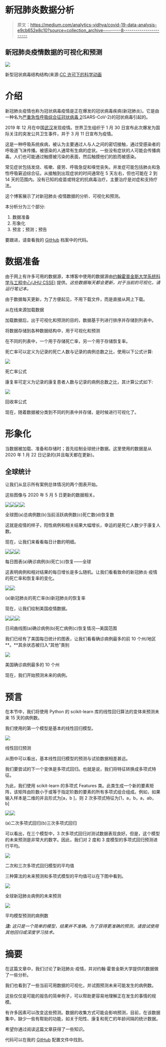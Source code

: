 # 新冠肺炎数据分析

> 原文：<https://medium.com/analytics-vidhya/covid-19-data-analysis-e9cb652e8c10?source=collection_archive---------8----------------------->

## 新冠肺炎疫情数据的可视化和预测

![](img/231b2ad95293fba870ba74321482a749.png)

新型冠状病毒结构结构(来源:[CC 许可下的科学动画](https://www.scientificanimations.com/wiki-images/)

# 介绍

新冠肺炎疫情也称为冠状病毒疫情是正在爆发的冠状病毒疾病(新冠肺炎)。它是由一种名为[严重急性呼吸综合征冠状病毒 2](https://en.wikipedia.org/wiki/Severe_acute_respiratory_syndrome_coronavirus_2)(SARS-CoV-2)的冠状病毒引起的。

2019 年 12 月在中国[武汉](https://en.wikipedia.org/wiki/Wuhan)发现疫情。世界卫生组织于 1 月 30 日宣布此次爆发为国际关注的突发公共卫生事件，并于 3 月 11 日宣布为疫情。

这是一种呼吸系统疾病，被认为主要通过人与人之间的密切接触，通过受感染者的呼吸道飞沫传播。被感染的人通常有生病的症状。一些没有症状的人可能会传播病毒。人们也可能通过触摸被污染的表面，然后触摸他们的脸而被感染。

常见症状包括发烧、咳嗽、疲劳、呼吸急促和嗅觉丧失。并发症可能包括肺炎和急性呼吸窘迫综合征。从接触到出现症状的时间通常在 5 天左右，但也可能在 2 到 14 天的范围内。没有已知的疫苗或特定的抗病毒治疗。主要治疗是对症和支持疗法。

这个博客展示了对新冠肺炎·疫情数据的分析、可视化和预测。

本分析分为三个部分:

1.  数据准备
2.  形象化
3.  预言；预测；预告

要跟进，请查看我的 [GitHub](https://github.com/chaitanyakasaraneni/covid19_analysis) 档案中的代码。

# 数据准备

由于网上有许多可用的数据源，本博客中使用的数据源由[约翰霍普金斯大学系统科学与工程中心(JHU CSSE)](https://github.com/CSSEGISandData/COVID-19) 提供。*这些数据每天都会更新，对于当前的可视化，请运行笔记本。*

由于数据每天更新，为了方便起见，不用下载文件，而是直接从网上下载。

从在线来源加载数据

加载数据后，出于可视化和预测的目的，数据基于列进行排序并存储到列表中。

将数据存储到各种数据结构中，用于可视化和预测

在不同的列表中，一个用于存储死亡率，另一个用于存储恢复率。

死亡率可以定义为记录的死亡人数与记录的病例总数之比，使用以下公式计算:

![](img/ce4cdc7d7519832301ac8d5ee6a48a12.png)

死亡率公式

康复率可定义为记录的康复患者人数与记录的病例总数之比，其计算公式如下:

![](img/d8b220a1fb9abe52151f909a6cfa5732.png)

回收率公式

现在，随着数据被分类到不同的列表中并存储，是时候进行可视化了。

# 形象化

当数据被加载、准备和存储时；首先绘制全球统计数据。这里使用的数据是从 2020 年 1 月 22 日记录的(并且每天都在更新)。

## 全球统计

让我们从显示所有案例总体情况的两个图表开始。

这些图像与 2020 年 5 月 5 日更新的数据相关。

![](img/b8ecb182577de65b818ed548cab4ca6c.png)![](img/ae27e113f54a1bb27d4b9396af4e9654.png)![](img/76f484d300ce0cc92f6cb0ef03683994.png)![](img/be3e8b90de457f76f01e0c30f9b9a0d4.png)

全球图(a)总病例数(b)当前活跃病例数(c)死亡数(d)恢复数

这就是疫情的样子，阳性病例和相关结果大幅增长，幸运的是死亡人数少于康复人数。

现在，让我们来看看每日计数的明细。

![](img/40834cfb93a0f512c919090d503fd230.png)![](img/73180440eb0a5b8da6374c563aeaa0b0.png)![](img/0b54544981a0ee6c2feb40344e50852e.png)

每日图表(a)确诊病例(b)死亡(c)恢复——全球

这表明病例和相对结果的每日增长是多么随机。让我们看看致命的新冠肺炎·疫情的死亡率和恢复率的变化。

![](img/c383dad5238f80409dbe82364db45c0e.png)![](img/ee5b4965caa48a116be7f459c0393265.png)

(a)新冠肺炎的死亡率(b)新冠肺炎的恢复率

现在，让我们绘制美国疫情数据。

![](img/5ec4f461b12086234c580ede5bff3024.png)![](img/2ee93e6e5e269c97bd7f6639139c7ac2.png)![](img/99946eaa3c24225e4e4ffd1f7e0d7664.png)

日间曲线图(a)确诊病例(b)死亡病例(c)恢复情况—美国范围

我们已经有了美国每日统计的图表，让我们看看确诊病例最多的前 10 个州/地区**。**其余状态被归入“其他”类别

![](img/da7282a75f910dc7a7f6f5fd7449c95e.png)

美国确诊病例最多的 10 个州

现在，我们开始预测未来的病例。

# 预言

在本节中，我们将使用 Python 的 scikit-learn 库的线性回归算法的变体来预测未来 15 天的病例数。

我们使用的第一个模型是基本的线性回归模型。

![](img/caf97b3ada8a6be36d9dd4353809e3f3.png)

线性回归预测

从图中可以看出，基本线性回归模型的预测与试验数据相差甚远。

我们要尝试的下一个变体是多项式回归。也就是说，我们将特征转换成多项式特征。

为此，我们使用 scikit-learn 的多项式 Features 类。此类生成一个新的要素矩阵，该矩阵由阶数小于或等于指定阶数的要素的所有多项式组合组成。例如，如果输入样本是二维的并且形式为[a，b ]，则 2 次多项式特征为[1，a，b，a，ab，b]

![](img/36674300c83b113300d7deeabbb4a0f4.png)![](img/d55ba741f3af2d5367260bfa40aaf82f.png)

(a)二次多项式回归(b)三次多项式回归

可以看出，在三个模型中，3 次多项式回归对测试数据表现良好。但是，这个模型的未来预测是非常大的数字。因此，我们对 2 度和 3 度模型的多项式回归预测进行平均。

![](img/90fa238adbeba302f4fa84cbf94fc734.png)

二次和三次多项式回归模型的平均值

三种算法的未来预测和多项式模型的平均值可以在下图中看到。

![](img/410525c5d6f28db767936c5c8c621817.png)

全球新冠肺炎病例的未来预测

![](img/a8a76c6fa8839abee141cf5ef559d7b4.png)

平均模型预测的病例数

***注:*** *这只是一个简单的模型，结果并不准确。为了获得更准确的预测，请尝试使用其他回归或深度学习技术。*

# 摘要

在这篇文章中，我们讨论了新冠肺炎·疫情，并对约翰·霍普金斯大学提供的数据做了一些分析。

我们也看到了一些当前可用数据的可视化，并试图预测未来可能发生的病例数。

这些仅仅是可能的报告的简单例子，可以帮助更容易地理解正在发生的事情的规模。

有许多因素可以改变这些预测。数据的收集方式可能会影响预测，目前，在该数据集中，缺少一些有帮助的功能，如关于阳性、康复和死亡的年龄间隔的统计数据。

希望你通过阅读这篇文章获得了一些知识。

代码可以在我的 [GitHub](https://github.com/chaitanyakasaraneni/covid19_analysis) 配置文件中找到。